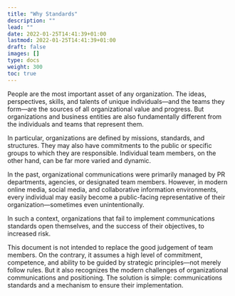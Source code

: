 ```yaml
---
title: "Why Standards"
description: ""
lead: ""
date: 2022-01-25T14:41:39+01:00
lastmod: 2022-01-25T14:41:39+01:00
draft: false
images: []
type: docs
weight: 300
toc: true
---
```


People are the most important asset of any organization. The ideas, perspectives, skills, and talents of unique individuals—and the teams they form—are the sources of all organizational value and progress. But organizations and business entities are also fundamentally different from the individuals and teams that represent them.

In particular, organizations are defined by missions, standards, and structures. They may also have commitments to the public or specific groups to which they are responsible. Individual team members, on the other hand, can be far more varied and dynamic.

In the past, organizational communications were primarily managed by PR departments, agencies, or designated team members. However, in modern online media, social media, and collaborative information environments, every individual may easily become a public-facing representative of their organization—sometimes even unintentionally.

In such a context, organizations that fail to implement communications standards open themselves, and the success of their objectives, to increased risk.

This document is not intended to replace the good judgement of team members. On the contrary, it assumes a high level of commitment, competence, and ability to be guided by strategic principles—not merely follow rules. But it also recognizes the modern challenges of organizational communications and positioning. The solution is simple: communications standards and a mechanism to ensure their implementation.
